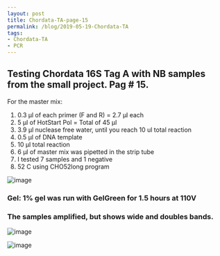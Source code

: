 ```yaml
---
layout: post
title: Chordata-TA-page-15
permalink: /blog/2019-05-19-Chordata-TA
tags:
- Chordata-TA
- PCR
---
```


## Testing Chordata 16S Tag A with NB samples from the small project. Pag # 15.

For the master mix:

1. 0.3 µl of each primer (F and R) = 2.7 µl each
2. 5 µl of HotStart Pol = Total of 45 µl
3. 3.9 µl nuclease free water, until you reach 10 ul total reaction
4. 0.5 µl of DNA template
5. 10 µl total reaction
6. 6 µl of master mix was pipetted in the strip tube
7. I tested 7 samples and 1 negative
8. 52 C using CHO52long program
 

![image]({{site.baseurl}}/images/Page15_Cordata_TA.png)

### Gel: 1% gel was run with GelGreen for 1.5 hours at 110V

### The samples amplified, but shows wide and doubles bands. 

![image]({{site.baseurl}}/images/Chordata_TagA_Page15.png)

![image]({{site.baseurl}}/images/Chordata_TagA_Page15B.png)
